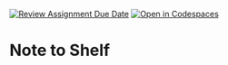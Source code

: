 [![Review Assignment Due Date](https://classroom.github.com/assets/deadline-readme-button-22041afd0340ce965d47ae6ef1cefeee28c7c493a6346c4f15d667ab976d596c.svg)](https://classroom.github.com/a/x_3ULh4W)
[![Open in Codespaces](https://classroom.github.com/assets/launch-codespace-2972f46106e565e64193e422d61a12cf1da4916b45550586e14ef0a7c637dd04.svg)](https://classroom.github.com/open-in-codespaces?assignment_repo_id=17704176)
# Note to Shelf

<!--

Create a shell script that functions as a command-line note-taking tool. This tool should help you quickly capture and organize thoughts, reminders, and tasks directly from the terminal.

## Requirements

- The script must support the following commands:
    - Add a new note: `note add "Your note text here"`
    - List all notes: `note list`
    - Search notes: `note search "keyword"`
- Implementation requirements:
    - Store notes in a text file with proper date/time stamps
    - Include error handling for all commands
    - Implement input validation
    - Add proper logging for debugging

## Testing Criteria

Your script will be tested against the following scenarios:

- Adding notes with special characters
- Proper file operations (read/write)
- Correct date/time formatting
- Search functionality accuracy
- Proper exit codes for success/failure

## Example Usage

```bash
#!/bin/bash

# Add a note
$ ./note.sh add "Schedule dentist appointment"
Note added successfully

# List all notes
$ ./note.sh list
2025-01-06 12:04:06 - Schedule dentist appointment
2025-01-06 12:05:04 - Buy groceries

# Search notes
$ ./note.sh search "dentist"
2025-01-06 12:04:06 - Schedule dentist appointment
```

## Tips and Tricks

You might find the following resources helpful for completing this assignment:

- https://www.redhat.com/en/blog/arguments-options-bash-scripts
- https://linuxhint.com/bash_append_line_to_file/
- https://linuxconfig.org/how-to-find-a-string-or-text-in-a-file-on-linux
- https://www.geeksforgeeks.org/create-timestamp-variable-in-bash-script/

-->